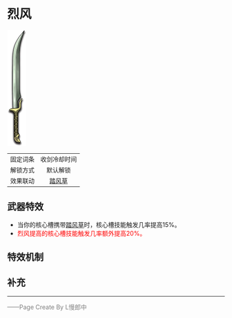 # 烈风
![烈风](Texture2D_Sword/烈风.png)

|||
|:----:|:----:|
|固定词条|收剑冷却时间|
|解锁方式|默认解锁|
|效果联动|[踏风草](../Potions/Potion_Windweed.md)|


## 武器特效
- 当你的核心槽携带[踏风草](../Potions/Potion_Windweed.md)时，核心槽技能触发几率提高15%。
- <font color=red>烈风提高的核心槽技能触发几率额外提高20%。</font>

## 特效机制

## 补充

---

<font color=grey>——Page Create By L慢郎中</font>
